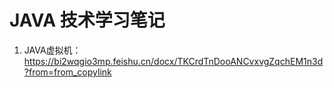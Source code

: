 # JAVA 技术学习笔记

1. JAVA虚拟机： https://bi2wqgio3mp.feishu.cn/docx/TKCrdTnDooANCvxvgZqchEM1n3d?from=from_copylink 

